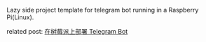Lazy side project template for telegram bot running in a Raspberry Pi(Linux). 

related post: [在树莓派上部署 Telegram Bot](https://finctive.com/2020-11-telegram-bot-and-pi/)
